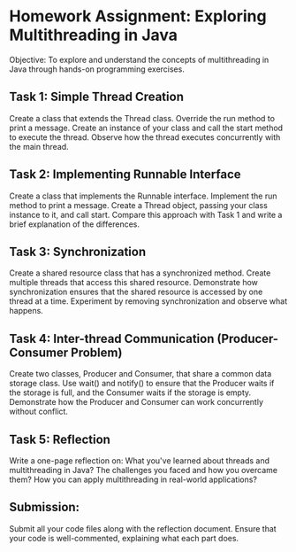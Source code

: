 # Homework Assignment: Exploring Multithreading in Java
Objective:
To explore and understand the concepts of multithreading in Java through hands-on programming exercises.

## Task 1: Simple Thread Creation
Create a class that extends the Thread class.
Override the run method to print a message.
Create an instance of your class and call the start method to execute the thread.
Observe how the thread executes concurrently with the main thread.

## Task 2: Implementing Runnable Interface
Create a class that implements the Runnable interface.
Implement the run method to print a message.
Create a Thread object, passing your class instance to it, and call start.
Compare this approach with Task 1 and write a brief explanation of the differences.

## Task 3: Synchronization
Create a shared resource class that has a synchronized method.
Create multiple threads that access this shared resource.
Demonstrate how synchronization ensures that the shared resource is accessed by one thread at a time.
Experiment by removing synchronization and observe what happens.

## Task 4: Inter-thread Communication (Producer-Consumer Problem)
Create two classes, Producer and Consumer, that share a common data storage class.
Use wait() and notify() to ensure that the Producer waits if the storage is full, and the Consumer waits if the storage is empty.
Demonstrate how the Producer and Consumer can work concurrently without conflict.

## Task 5: Reflection
Write a one-page reflection on:
What you've learned about threads and multithreading in Java?
The challenges you faced and how you overcame them?
How you can apply multithreading in real-world applications?

## Submission:
Submit all your code files along with the reflection document.
Ensure that your code is well-commented, explaining what each part does.